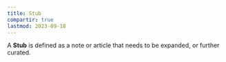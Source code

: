 ```yaml
---
title: Stub
compartir: true
lastmod: 2023-09-18
---
```

A **Stub** is defined as a note or article that needs to be expanded, or further curated.
